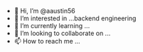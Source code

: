 - 👋 Hi, I’m @aaustin56
- 👀 I’m interested in ...backend engineering
- 🌱 I’m currently learning ...
- 💞️ I’m looking to collaborate on ...
- 📫 How to reach me ...

<!---
aaustin56/aaustin56 is a ✨ special ✨ repository because its `README.md` (this file) appears on your GitHub profile.
You can click the Preview link to take a look at your changes.
--->
